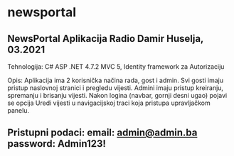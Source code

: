 # newsportal
NewsPortal Aplikacija
Radio Damir Huselja, 03.2021
------------------------------------------------------------------------
Tehnologija: C# ASP .NET 4.7.2 MVC 5, Identity framework za Autorizaciju 

Opis:
Aplikacija ima 2 korisnička načina rada, gost i admin.
Svi gosti imaju pristup naslovnoj stranici i pregledu vijesti.
Admini imaju pristup kreiranju, spremanju i brisanju vijesti.
Nakon logina (navbar, gornji desni ugao) pojavi se opcija Uredi vijesti u navigacijskoj traci koja pristupa upravljačkom panelu.

Pristupni podaci:
	email: admin@admin.ba
	password: Admin123!
------------------------------------------------------------------------
